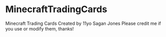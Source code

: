 # MinecraftTradingCards
Minecraft Trading Cards Created by 11yo Sagan Jones
Please credit me if you use or modify them, thanks!
